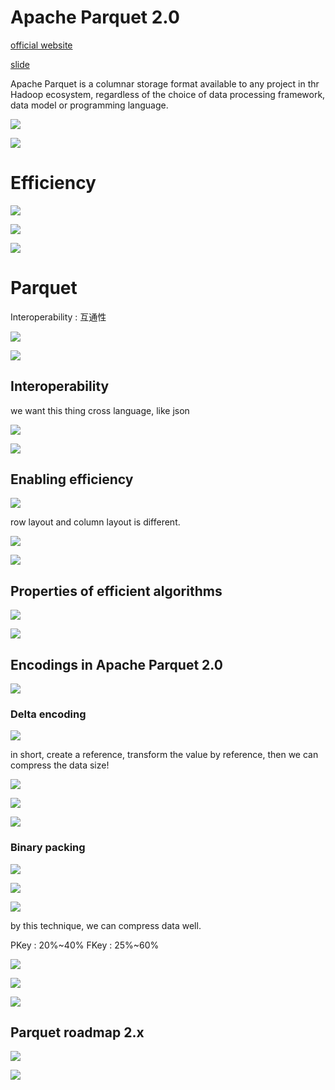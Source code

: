 # Apache Parquet 2.0

[official website](https://parquet.apache.org/)

[slide](https://www.slideshare.net/cloudera/hadoop-summit-36479635?ref=https://parquet.apache.org/)


Apache Parquet is a columnar storage format available to any project in thr Hadoop ecosystem, regardless of the choice of data processing framework, data model or programming language.

<img src='./assets/parquet_1.png'></img>

<img src='./assets/parquet_2.png'></img>

# Efficiency

<img src='./assets/parquet_3.png'></img>

<img src='./assets/parquet_4.png'></img>

<img src='./assets/parquet_5.png'></img>

# Parquet

Interoperability : 互通性

<img src='./assets/parquet_6.png'></img>

<img src='./assets/parquet_7.png'></img>

## Interoperability

we want this thing cross language, like json

<img src='./assets/parquet_8.png'></img>

<img src='./assets/parquet_9.png'></img>

## Enabling efficiency

<img src='./assets/parquet_10.png'></img>

row layout and column layout is different. 

<img src='./assets/parquet_11.png'></img>

<img src='./assets/parquet_12.png'></img>

## Properties of efficient algorithms

<img src='./assets/parquet_13.png'></img>

<img src='./assets/parquet_14.png'></img>

## Encodings in Apache Parquet 2.0

<img src='./assets/parquet_15.png'></img>

### Delta encoding

<img src='./assets/parquet_16.png'></img>

in short, create a reference, transform the value by reference, then we can compress the data size!

<img src='./assets/parquet_17.png'></img>

<img src='./assets/parquet_18.png'></img>

<img src='./assets/parquet_19.png'></img>

### Binary packing

<img src='./assets/parquet_20.png'></img>

<img src='./assets/parquet_21.png'></img>

<img src='./assets/parquet_22.png'></img>

by this technique, we can compress data well.

PKey : 20%~40%
FKey : 25%~60%

<img src='./assets/parquet_23.png'></img>

<img src='./assets/parquet_24.png'></img>

<img src='./assets/parquet_25.png'></img>

## Parquet roadmap 2.x

<img src='./assets/parquet_26.png'></img>

<img src='./assets/parquet_27.png'></img>